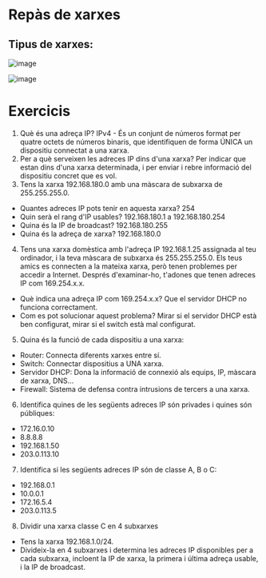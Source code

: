 # Repàs de xarxes

## Tipus de xarxes:

![image](https://github.com/user-attachments/assets/16f3b886-4a49-4fe8-b8f9-7c42e205e08c)

![image](https://github.com/user-attachments/assets/753709ea-5f41-4f5d-ae8d-5e21cf599f7f)

# Exercicis

1. Què és una adreça IP?
    IPv4 - És un conjunt de números format per quatre octets de números binaris, que identifiquen      de forma ÚNICA un dispositiu connectat a una xarxa.
2. Per a què serveixen les adreces IP dins d'una xarxa?
    Per indicar que estan dins d'una xarxa determinada, i per enviar i rebre informació del     
    dispositiu concret que es vol.
3. Tens la xarxa 192.168.180.0 amb una màscara de subxarxa de 255.255.255.0.
  - Quantes adreces IP pots tenir en aquesta xarxa? 254
  - Quin serà el rang d'IP usables? 192.168.180.1 a 192.168.180.254
  - Quina és la IP de broadcast? 192.168.180.255
  - Quina és la adreça de xarxa? 192.168.180.0
4. Tens una xarxa domèstica amb l'adreça IP 192.168.1.25 assignada al teu ordinador, i la teva màscara de subxarxa és 255.255.255.0. Els teus amics es connecten a la mateixa xarxa, però tenen problemes per accedir a Internet. Després d'examinar-ho, t'adones que tenen adreces IP com 169.254.x.x.
- Què indica una adreça IP com 169.254.x.x? Que el servidor DHCP no funciona correctament.
- Com es pot solucionar aquest problema? Mirar si el servidor DHCP està ben configurat, mirar si el switch està mal configurat.
5. Quina és la funció de cada dispositiu a una xarxa:
  - Router: Connecta diferents xarxes entre sí.
  - Switch: Connectar dispositius a UNA xarxa.
  - Servidor DHCP: Dona la informació de connexió als equips, IP, màscara de xarxa, DNS...
  - Firewall: Sistema de defensa contra intrusions de tercers a una xarxa.
6. Identifica quines de les següents adreces IP són privades i quines són públiques:
  - 172.16.0.10
  - 8.8.8.8
  - 192.168.1.50
  - 203.0.113.10
7. Identifica si les següents adreces IP són de classe A, B o C:
  - 192.168.0.1
  - 10.0.0.1
  - 172.16.5.4
  - 203.0.113.5
8. Dividir una xarxa classe C en 4 subxarxes
  - Tens la xarxa 192.168.1.0/24.
  - Divideix-la en 4 subxarxes i determina les adreces IP disponibles per a cada subxarxa, incloent la IP de xarxa, la primera i última adreça usable, i la IP de broadcast.
